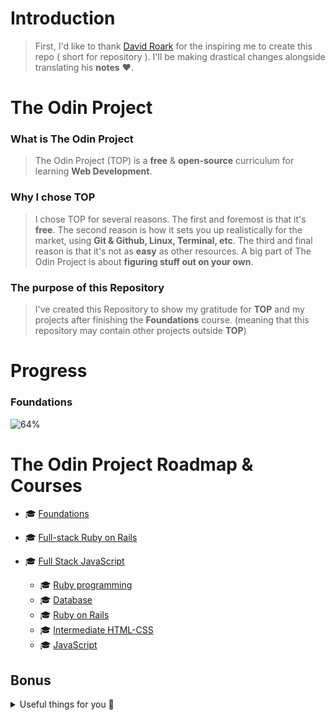 # Introduction 

> First, I'd like to thank [David Roark](https://github.com/David-Roark) for the inspiring me to create this repo ( short for repository ). I'll be making drastical changes alongside translating his **notes** ❤️.




# The Odin Project

### What is The Odin Project

> The Odin Project (TOP) is a **free** & **open-source** curriculum for learning **Web Development**.

### Why I chose TOP

> I chose TOP for several reasons. The first and foremost is that it's **free**. The second reason is how it sets you up realistically for the market, using **Git & Github, Linux, Terminal, etc**. The third and final reason is that it's not as **easy** as other resources. A big part of The Odin Project is about **figuring stuff out on your own**.

### The purpose of this Repository

> I've created this Repository to show my gratitude for **TOP** and my projects after finishing the **Foundations** course. (meaning that this repository may contain other projects outside **TOP**)

# Progress

### Foundations

![64%](https://progress-bar.dev/64)

# The Odin Project Roadmap & Courses

- :mortar_board: [Foundations](https://www.theodinproject.com/paths/foundations/courses/foundations)
- :mortar_board: [Full-stack Ruby on Rails](https://www.theodinproject.com/paths/full-stack-ruby-on-rails)
- :mortar_board: [Full Stack JavaScript](https://www.theodinproject.com/paths/full-stack-javascript)

  - :mortar_board: [Ruby programming](https://www.theodinproject.com/paths/full-stack-ruby-on-rails/courses/ruby)
  - :mortar_board: [Database](https://www.theodinproject.com/paths/full-stack-ruby-on-rails/courses/databases)
  - :mortar_board: [Ruby on Rails](https://www.theodinproject.com/paths/full-stack-ruby-on-rails/courses/ruby-on-rails)
  - :mortar_board: [Intermediate HTML-CSS](https://www.theodinproject.com/paths/full-stack-ruby-on-rails/courses/intermediate-html-and-css)
  - :mortar_board: [JavaScript](https://www.theodinproject.com/paths/full-stack-ruby-on-rails/courses/javascript)

## Bonus
<details>
<summary>Useful things for you 💖</summary>
<h3>Searching 🔍</h3>
    <li><a href="https://devdocs.io">DevDocs</a> combines multiple API documentations in a fast, organized, and searchable interface.</li>
    <li><a href="https://www.symbolhound.com">SymbolHound</a> is a search engine that doesn't ignore special characters. This means you can easily search for symbols like &, %, and π.</li>
    <li><a href="https://overapi.com/">Collecting all cheatsheet</a></li>
    <li><a href="https://devhints.io/">Devhints</a> is another collection of cheatsheets</li>
    <li><a href="https://www.ruby-toolbox.com">The Ruby Toolbox</a> is a catalog of all Rubygems that keeps track of popularity and health metrics to help you choose a reliable library</li>
    <li><a href="https://codebeautify.org/">Code beauty</a> where you can look up a lot of tools here.</li>
<h3>Tools 🛠️</h3>
    <li><a href="https://rubular.com/">Ruby regex tool</a> test Ruby Regex</li>
    <li><a href="https://caniuse.com/">Can I use</a> provides up-to-date browser support tables for support of front-end web technologies on desktop and mobile web browsers.</li>
    <li><a href="https://autoprefixer.github.io/">Autoprefixer CSS</a></li>
    <li><a href="https://readme.so/editor">Create README.md online</a></li>
    <li><a href="https://www.toptal.com/developers/gitignore">Create gitignore</a></li>
    <li><a href="https://rxresu.me/">Create resume</a></li>
<h3>Useful Websites 🌐</h3>
    <li><a href="https://rubystyle.guide/">Ruby best practice</a></li>
    <li><a href="https://rails.rubystyle.guide">Rails best practice</a></li>
    <li><a href="https://refactoring.guru/">Refactoring</a> is a source for Design Pattern, Refactor code</li>
    <li><a href="https://devtut.github.io/">Devtut</a> has a lot of sources to study</li>
    <li><a href="https://www.goalkicker.com">Goal kicker</a> free programming books</li>
    <li><a href="https://en.wikibooks.org/wiki/Ruby_Programming">Ruby wikibook</a></li>
    <li><a href="https://www.keycdn.com/blog/web-development-tools">List web development tools</a></li>
    <li><a href="https://andreasbm.github.io/web-skills/">Resources web skills</a></li>
    <li><a href="https://html.com/resources/free-html-templates">Free HTML templates</a></li>
    <li><a href="https://htmlreference.io">HTML reference</a></li>
    <li><a href="https://cssgradient.io">CSS gradient</a></li>
    <li><a href="https://cssreference.io">CSS reference</a></li>
    <li><a href="https://css-tricks.com">Css-tricks</a></li>
    <li><a href="https://ruby-hacking-guide.github.io">Ruby hacking guide</a></li>
<h3>Problem-Solving & Practice 🧠</h3>
	<li><a href="https://codewars.com">Codewars</a></li>
	<li><a href="https://hackerrank.com">Hackerank</a></li>
	<li><a href="https://edabit.com">Edabit</a></li>
	<li><a href="https://exercism.io">Exercism</a></li>
	<li><a href="https://codinggame.com">Codinggame</a></li>
	<li><a href="https://leetcode.com">Leetcode</a></li>
</details>
